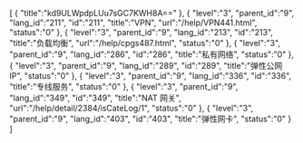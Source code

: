 [
	{
		"title":"kd9ULWpdpLUu7sGC7KWH8A=="
	},
	{
		"level":"3",
		"parent_id":"9",
		"lang_id":"211",
		"id":"211",
		"title":"VPN",
		"url":"/help/VPN441.html",
		"status":"0"
	},
	{
		"level":"3",
		"parent_id":"9",
		"lang_id":"213",
		"id":"213",
		"title":"负载均衡",
		"url":"/help/cpgs487.html",
		"status":"0"
	},
	{
		"level":"3",
		"parent_id":"9",
		"lang_id":"286",
		"id":"286",
		"title":"私有网络",
		"status":"0"
	},
	{
		"level":"3",
		"parent_id":"9",
		"lang_id":"289",
		"id":"289",
		"title":"弹性公网 IP",
		"status":"0"
	},
	{
		"level":"3",
		"parent_id":"9",
		"lang_id":"336",
		"id":"336",
		"title":"专线服务",
		"status":"0"
	},
	{
		"level":"3",
		"parent_id":"9",
		"lang_id":"349",
		"id":"349",
		"title":"NAT 网关",
		"url":"/help/detail/2384/isCateLog/1",
		"status":"0"
	},
	{
		"level":"3",
		"parent_id":"9",
		"lang_id":"403",
		"id":"403",
		"title":"弹性网卡",
		"status":"0"
	}
]
